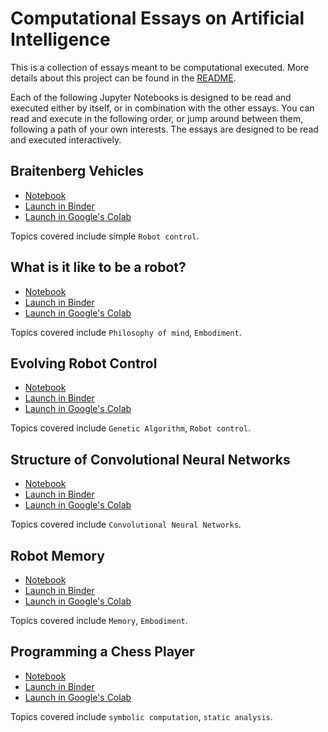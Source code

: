 # Computational Essays on Artificial Intelligence

This is a collection of essays meant to be computational executed. More details about this project can be found in the [README](./README.md).

Each of the following Jupyter Notebooks is designed to be read and executed either by itself, or in combination with the other essays. You can read and execute in the following order, or jump around between them, following a path of your own interests. The essays are designed to be read and executed interactively.

## Braitenberg Vehicles

* [Notebook](https://nbviewer.jupyter.org/github/ArtificialIntelligenceToolkit/aitk/blob/master/notebooks/Braitenberg_Vehicles.ipynb) 
* [Launch in Binder](https://mybinder.org/v2/gh/ArtificialIntelligenceToolkit/aitk/HEAD?filepath=notebooks/Braitenberg_Vehicles.ipynb)
* [Launch in Google's Colab](https://colab.research.google.com/github/ArtificialIntelligenceToolkit/aitk/blob/master/notebooks/Braitenberg_Vehicles.ipynb)

Topics covered include simple `Robot control`.

## What is it like to be a robot?

* [Notebook](https://nbviewer.jupyter.org/github/ArtificialIntelligenceToolkit/aitk/blob/master/notebooks/To_be_a_robot.ipynb)
* [Launch in Binder](https://mybinder.org/v2/gh/ArtificialIntelligenceToolkit/aitk/HEAD?filepath=notebooks/To_be_a_robot.ipynb)
* [Launch in Google's Colab](https://colab.research.google.com/github/ArtificialIntelligenceToolkit/aitk/blob/master/notebooks/To_be_a_robot.ipynb)

Topics covered include `Philosophy of mind`, `Embodiment`.

## Evolving Robot Control

* [Notebook](https://nbviewer.jupyter.org/github/ArtificialIntelligenceToolkit/aitk/blob/master/notebooks/EvolvingRobotControl.ipynb)
* [Launch in Binder](https://mybinder.org/v2/gh/ArtificialIntelligenceToolkit/aitk/HEAD?filepath=notebooks/EvolvingRobotControl.ipynb)
* [Launch in Google's Colab](https://colab.research.google.com/github/ArtificialIntelligenceToolkit/aitk/blob/master/notebooks/EvolvingRobotControl.ipynb)

Topics covered include `Genetic Algorithm`, `Robot control`.

## Structure of Convolutional Neural Networks

* [Notebook](https://nbviewer.jupyter.org/github/ArtificialIntelligenceToolkit/aitk/blob/master/notebooks/Structure_of_Convolutional_Neural_Networks.ipynb)
* [Launch in Binder](https://mybinder.org/v2/gh/ArtificialIntelligenceToolkit/aitk/HEAD?filepath=notebooks/Structure_of_Convolutional_Neural_Networks.ipynb)
* [Launch in Google's Colab](https://colab.research.google.com/github/ArtificialIntelligenceToolkit/aitk/blob/master/notebooks/Structure_of_Convolutional_Neural_Networks.ipynb)

Topics covered include `Convolutional Neural Networks`.

## Robot Memory

* [Notebook](https://nbviewer.jupyter.org/github/ArtificialIntelligenceToolkit/aitk/blob/master/notebooks/Robot_Memory.ipynb)
* [Launch in Binder](https://mybinder.org/v2/gh/ArtificialIntelligenceToolkit/aitk/HEAD?filepath=notebooks/Robot_Memory.ipynb)
* [Launch in Google's Colab](https://colab.research.google.com/github/ArtificialIntelligenceToolkit/aitk/blob/master/notebooks/Robot_Memory.ipynb)

Topics covered include `Memory`, `Embodiment`.

## Programming a Chess Player

* [Notebook](https://nbviewer.jupyter.org/github/ArtificialIntelligenceToolkit/aitk/blob/master/notebooks/Programming_a_Chess_Player.ipynb)
* [Launch in Binder](https://mybinder.org/v2/gh/ArtificialIntelligenceToolkit/aitk/HEAD?filepath=notebooks/Programming_a_Chess_Player.ipynb)
* [Launch in Google's Colab](https://colab.research.google.com/github/ArtificialIntelligenceToolkit/aitk/blob/master/notebooks/Programming_a_Chess_Player.ipynb)

Topics covered include `symbolic computation`, `static analysis`.
